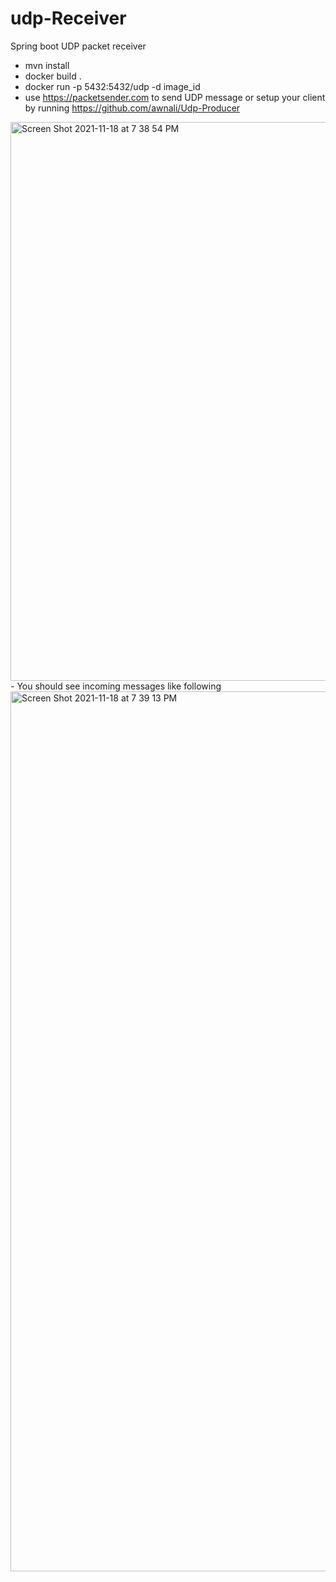 # udp-Receiver
Spring boot UDP packet receiver
- mvn install
- docker build .
- docker run -p 5432:5432/udp -d image_id
- use https://packetsender.com to send UDP message or setup your client by running https://github.com/awnali/Udp-Producer
<img width="894" alt="Screen Shot 2021-11-18 at 7 38 54 PM" src="https://user-images.githubusercontent.com/627361/142446985-3a08de41-e515-41e4-82d5-035d884abdb6.png">
- You should see incoming messages like following
<img width="1408" alt="Screen Shot 2021-11-18 at 7 39 13 PM" src="https://user-images.githubusercontent.com/627361/142447162-edb2f0b2-9094-4fa9-a5d0-13ae947aa68d.png">
